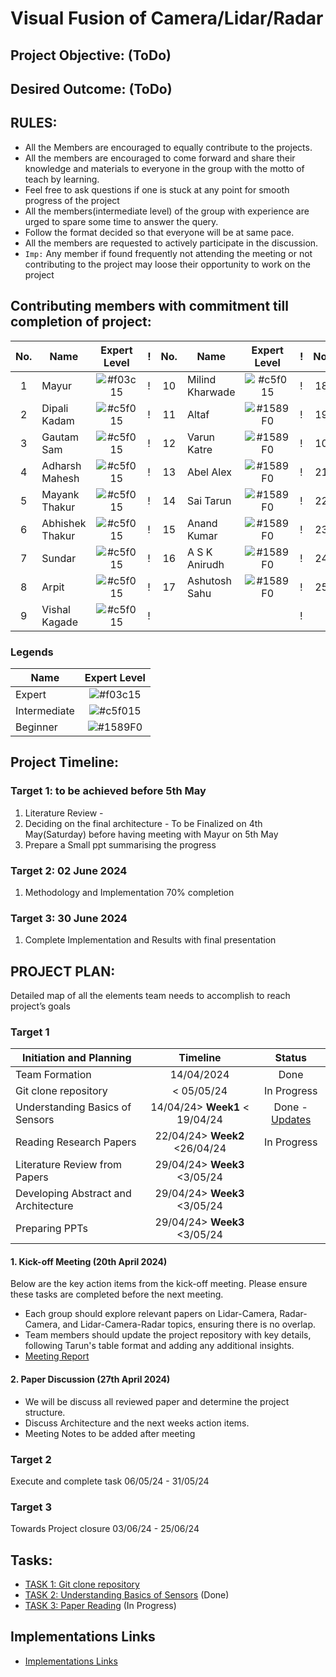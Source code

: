 # Visual Fusion of Camera/Lidar/Radar
## Project Objective: (ToDo)
## Desired Outcome: (ToDo)
## RULES:
- All the Members are encouraged to equally contribute to the projects.
- All the members are encouraged to come forward and share their knowledge and materials to everyone in the group with the motto of teach by learning.
- Feel free to ask questions if one is stuck at any point for smooth progress of the project
- All the members(intermediate level) of the group with experience are urged to spare some time to answer the query.
- Follow the format decided so that everyone will be at same pace.
- All the members are requested to actively participate in the discussion.
- `Imp:` Any member if found frequently not attending the meeting or not contributing to the project may loose their opportunity to work on the project

## Contributing members with commitment till completion of project:
|No.|Name                        | Expert Level                                    | ! |No. |Name                       | Expert Level                                    | ! |No.  |Name                        | Expert Level                                   |
|:-:|----------------------------|:-----------------------------------------------:| - |:--:|---------------------------|:-----------------------------------------------:| - |:---:|----------------------------|:----------------------------------------------:|
| 1 |Mayur                       | ![#f03c15](https://placehold.co/15/red/red)     | ! | 10 |Milind Kharwade            | ![#c5f015](https://placehold.co/15/blue/blue)   | ! |  18 | Hariharan                  | ![#1589F0](https://placehold.co/15/blue/blue)  |
| 2 |Dipali Kadam                | ![#c5f015](https://placehold.co/15/green/green) | ! | 11 |Altaf                      | ![#1589F0](https://placehold.co/15/blue/blue)   | ! |  19 | Darpan Antala              | ![#1589F0](https://placehold.co/15/blue/blue)  |
| 3 |Gautam Sam                  | ![#c5f015](https://placehold.co/15/green/green) | ! | 12 |Varun Katre                | ![#1589F0](https://placehold.co/15/blue/blue)   | ! |  10 | Karthik Gupta              | ![#1589F0](https://placehold.co/15/blue/blue)  |
| 4 |Adharsh Mahesh              | ![#c5f015](https://placehold.co/15/green/green) | ! | 13 |Abel Alex                  | ![#1589F0](https://placehold.co/15/blue/blue)   | ! |  21 | George Sebastian           | ![#1589F0](https://placehold.co/15/blue/blue)  |
| 5 |Mayank Thakur               | ![#c5f015](https://placehold.co/15/green/green) | ! | 14 |Sai Tarun                  | ![#1589F0](https://placehold.co/15/blue/blue)   | ! |  22 | Krishna Teja               | ![#1589F0](https://placehold.co/15/blue/blue)  |
| 6 |Abhishek Thakur             | ![#c5f015](https://placehold.co/15/green/green) | ! | 15 |Anand Kumar                | ![#1589F0](https://placehold.co/15/blue/blue)   | ! |  23 | Aaqib Mahamood             | ![#1589F0](https://placehold.co/15/blue/blue)  |
| 7 |Sundar                      | ![#c5f015](https://placehold.co/15/green/green) | ! | 16 |A S K Anirudh              | ![#1589F0](https://placehold.co/15/blue/blue)   | ! |  24 | Maverick                   | ![#1589F0](https://placehold.co/15/blue/blue)  |
| 8 |Arpit                       | ![#c5f015](https://placehold.co/15/green/green) | ! | 17 |Ashutosh Sahu              | ![#1589F0](https://placehold.co/15/blue/blue)   | ! |  25 | Palash                     | ![#1589F0](https://placehold.co/15/blue/blue)  |
| 9 |Vishal Kagade               | ![#c5f015](https://placehold.co/15/green/green) | ! |    |                           |                                                 | ! |     |                            |                                                |

### Legends
|Name                        | Expert Level                                    |
|----------------------------|:-----------------------------------------------:|
|Expert                      | ![#f03c15](https://placehold.co/15/red/red)     |
|Intermediate                | ![#c5f015](https://placehold.co/15/green/green) |
|Beginner                    | ![#1589F0](https://placehold.co/15/blue/blue)   |

## Project Timeline:
### Target 1: to be achieved before 5th May
1.	Literature Review - 
2.	Deciding on the final architecture - To be Finalized on 4th May(Saturday) before having meeting with Mayur on 5th May
3.	Prepare a Small ppt summarising the progress

### Target 2: 02 June 2024
1. Methodology and Implementation 70% completion

### Target 3: 30 June 2024
1. Complete Implementation and Results with final presentation 

## PROJECT PLAN:
Detailed map of all the elements team needs to accomplish to reach project’s goals
### Target 1

|Initiation and Planning              | Timeline                        | Status                                |
|-------------------------------------|:-------------------------------:|:-------------------------------------:|
|Team Formation                       | 14/04/2024                      | Done                                  |
|Git clone  repository                | < 05/05/24                      | In Progress                           |
|Understanding Basics of Sensors      | 14/04/24> **Week1** < 19/04/24  | Done - [Updates](#1-kick-off-meeting) |
|Reading Research Papers              | 22/04/24> **Week2** <26/04/24   | In Progress                           |
|Literature Review from Papers        | 29/04/24> **Week3** <3/05/24    |                                       |
|Developing Abstract and Architecture |	29/04/24> **Week3** <3/05/24    |                                       |
|Preparing PPTs                       | 29/04/24> **Week3** <3/05/24    |                                       |

#### 1. Kick-off Meeting (20th April 2024)
Below are the key action items from the kick-off meeting. Please ensure these tasks are completed before the next meeting.

- Each group should explore relevant papers on Lidar-Camera, Radar-Camera, and Lidar-Camera-Radar topics, ensuring there is no overlap.
- Team members should update the project repository with key details, following Tarun's table format and adding any additional insights.
- [Meeting Report](Resources/Meeting%20Report/Target%201/Kickoff%20Meeting.md)

#### 2. Paper Discussion (27th April 2024)
- We will be discuss all reviewed paper and determine the project structure. 
- Discuss Architecture and the next weeks action items. 
- Meeting Notes to be added after meeting

### Target 2 

Execute and complete task	06/05/24 - 31/05/24	
### Target 3

Towards Project closure	03/06/24 - 25/06/24

## Tasks:
- [TASK 1: Git clone repository](Resources/TASK_1.md)
- [TASK 2: Understanding Basics of Sensors](Resources/TASK_2.md) (Done)
- [TASK 3: Paper Reading](Resources/TASK_3.md) (In Progress)

## Implementations Links
- [Implementations Links](Resources/Implementations_Links.md)
